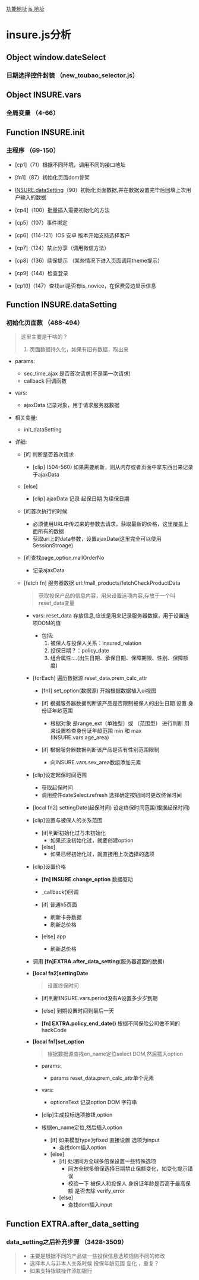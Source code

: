 [功能地址](https://supertest.bxr.im/mall_products/filling/XH_XHRS_0002?saleChannel=xrk_drp_app&d_id=469857027848306688&c_id=469857027848306688&xrk_is_share=0&data=%7B%22birthday%22:%221999-12-22%22,%22age_desc%22:%2218-49%E5%91%A8%E5%B2%81%22,%22policy_period%22:%221%E5%B9%B4%22,%22sex%22:%22%E7%94%B7%22,%22policy_amount%22:%2210%E4%B8%87%22%7D&_hashTime=151382923314340)
[js 地址](https://assets.xrkcdn.com/frontend-m/xrk-mall-frontend/xrk-mall-concat/static/cdn/js/insure_f5c1e32.js)

insure.js分析
===============================================================================================

## Object  window.dateSelect ##
### 日期选择控件封装 （new_toubao_selector.js） ###

## Object INSURE.vars ##
###  全局变量 （4-66） ###

## Function INSURE.init ## 
### 主程序 （69-150） ###

-	[cp1]（71）根据不同环境，调用不同的接口地址

-	[fn1]（87）初始化页面dom骨架

-	[INSURE.dataSetting][fn2]（90）初始化页面数据,并在数据设置完毕后回填上次用户输入的数据

-	[cp4]（100）批量插入需要初始化的方法

-	[cp5]（107）事件绑定

-	[cp6]（114-121）IOS 安卓 版本开始支持选择客户

-	[cp7]（124）禁止分享（调用微信方法）

-	[cp8]（136）续保提示 （某些情况下进入页面调用theme提示）

-	[cp9]（144）检查登录

-	[cp10]（147）查找url是否有is_novice，在保费旁边显示信息


## Function INSURE.dataSetting ##
### 初始化页面数 （488-494） ###
>这里主要是干啥的？
>    1.  页面数据持久化，如果有旧有数据，取出来

*   params:
    *   sec_time_ajax 是否首次请求(不是第一次请求)
    *   callback 回调函数

*   vars:
    *   ajaxData 记录对象，用于请求服务器数据
    
*   相关变量:
    *   init_dataSetting

*   详细:
    *   [if] 判断是否首次请求
        *  [clip] (504-560) 如果需要刷新，则从内存或者页面中拿东西出来记录于ajaxData
    *   [else]
        *  [clip] ajaxData 记录 起保日期 为续保日期

    *   [if]首次执行的时候
        *   必须使用URL中传过来的参数去请求，获取最新的价格，这里覆盖上面所有的数据
        *   获取url上的data参数，设置ajaxData(这里完全可以使用SessionStroage)

    *   [if]查找page_option.mallOrderNo
        *   记录ajaxData

    *   [fetch fn] 服务器数据 url:/mall_products/fetchCheckProductData
        >   获取投保产品的信息内容，用来设置选项内容,存放于一个叫reset_data变量

        *   vars: reset_data 存放信息,应该是用来记录服务器数据，用于设置选项DOM的值
            *   包括:
                1.   被保人与投保人关系：insured_relation
                2.   投保日期？：policy_date
                3.   组合属性:...(出生日期、承保日期、保障期限、性别、保障额度)

        *   [forEach] 遍历数据源 reset_data.prem_calc_attr
        
            *   [fn1] set_option(数据源) 开始根据数据植入ui视图
            
            *   [if] 根据服务器数据判断该产品是否限制被保人的出生日期 设置 身份证年龄范围
                *   根据对象 是range_ext（单独型）或 （范围型） 进行判断
                    用来设置检查身份证年龄范围 min 和 max (INSURE.vars.age_area)
                    
            *   [if] 根据服务器数据判断该产品是否有性别范围限制
                *   向INSURE.vars.sex_area数组添加元素

        *   [clip]设定起保时间范围
            *   获取起保时间
            *   调用控件dateSelect.refresh 选择确定按钮同时更改终保时间
        
        *   [local fn2] settingDate(起保时间) 设定终保时间范围(根据起保时间)
        
        *   [clip]设置与被保人的关系范围
            * [if]判断初始化过与未初始化
                * 如果还没初始化过，就要创建option
            * [else]
                * 如果已经初始化过，就直接用上次选择的选项
                
        *   [clip]设置价格
            *   **[fn] INSURE.change_option** 数据驱动
            *   _callback()回调
            
            *   [if] 普通h5页面
                *   刷新卡券数据
                *   刷新总价格
            *   [else] app
                *   刷新总价格
        
        *   调用  **[fn]EXTRA.after_data_setting**(服务器返回的数据)
        
        *   **[local fn2]settingDate**
            >   设置终保时间 
            *    [if]判断INSURE.vars.period没有A设置多少岁到期
            *    [else] 到期设置时间到最后一天
            
            *   **[fn] EXTRA.policy_end_date()** 根据不同保险公司做不同的hackCode

        *   **[local fn1]set_option**  
            >   根据数据源查找en_name定位select DOM,然后插入option
            *   params:
                *   params reset_data.prem_calc_attr单个元素
            
            *   vars:
                *   optionsText 记录option DOM 字符串
    
            *   [clip]生成投标选项按钮,option
    
            *   根据en_name定位,然后插入option
                *   [if] 如果模型type为fixed 直接设置 选项为input
                    *   查找dom插入option
                *   [else]
                    *   [if]    处理同方全球多倍保设置一些特殊选项
                        *   同方全球多倍保选择日期禁止保额变化，如变化提示错误
                        *   校验一下 被保人和投保人 身份证年龄是否高于最高保额 是否去除 verify_error
                    *   [else]  
                        *   查找dom插入input



## Function EXTRA.after_data_setting ## 
### data_setting之后补充步骤 （3428-3509） ###
>   *   主要是根据不同的产品做一些投保信息选项规则不同的修改
>    *   选择本人与非本人关系时候 投保年龄范围 变化 ，重复？
>    *   如果支持银联操作添加银行


[fn2]: #function-insuredatasetting     "[fn] INSURE.dataSetting 初始化页面数"